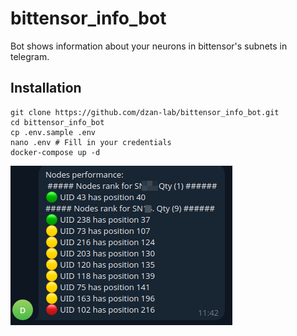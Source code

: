 # bittensor_info_bot

Bot shows information about your neurons in bittensor's subnets in telegram.

## Installation

```
git clone https://github.com/dzan-lab/bittensor_info_bot.git  
cd bittensor_info_bot
cp .env.sample .env
nano .env # Fill in your credentials
docker-compose up -d
```
![screenshot](images/bit_bot.png)